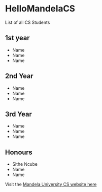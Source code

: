 # HelloMandelaCS

List of all CS Students

## 1st year
- Name
- Name
- Name

## 2nd Year
- Name
- Name
- Name

## 3rd Year
- Name
- Name
- Name

## Honours
- Sithe Ncube
- Name
- Name

Visit the [Mandela University CS website here](http://cs.mandela.ac.za/)
